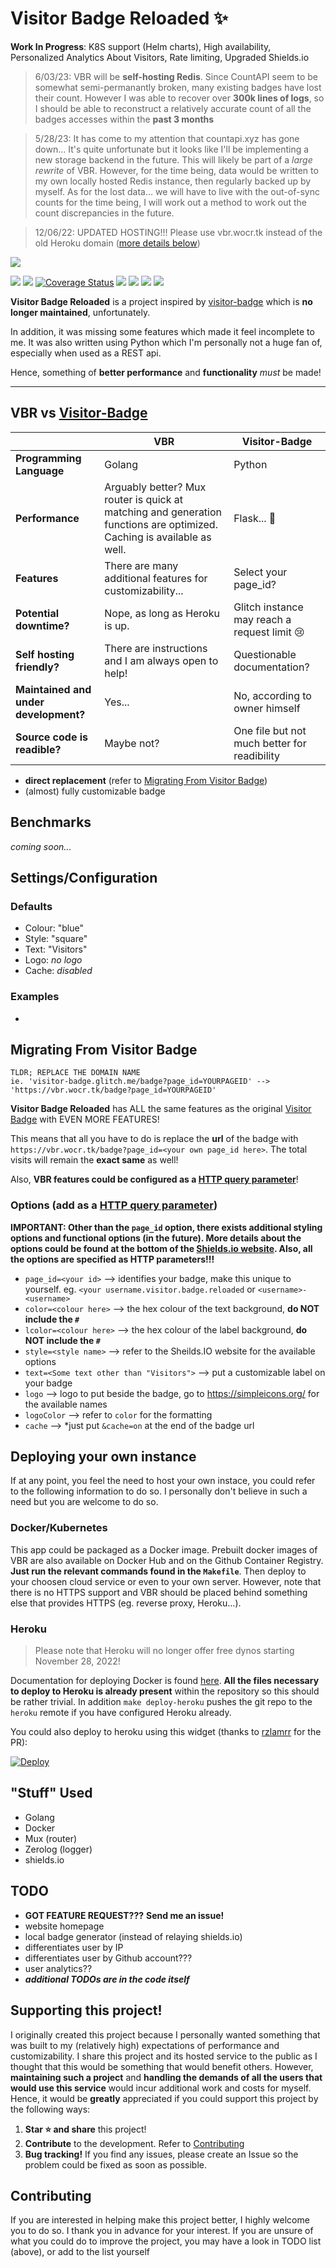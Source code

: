 # Visitor Badge Reloaded ✨

**Work In Progress**: K8S support (Helm charts), High availability, Personalized Analytics About Visitors, Rate limiting, Upgraded Shields.io

> 6/03/23: VBR will be **self-hosting Redis**. Since CountAPI seem to be somewhat semi-permanantly broken, many existing badges have lost their count. However I was able to recover over **300k lines of logs**, so I should be able to reconstruct a relatively accurate count of all the badges accesses within the **past 3 months**

> 5/28/23: It has come to my attention that countapi.xyz has gone down... It's quite unfortunate but it looks like I'll be implementing a new storage backend in the future.
> This will likely be part of a *large rewrite* of VBR. However, for the time being, data would be written to my own locally hosted Redis instance, then regularly backed up by myself. As for the lost data... we will have to live with the out-of-sync counts for the time being, I will work out a method to work out the count discrepancies in the future.

> 12/06/22: UPDATED HOSTING!!! Please use vbr.wocr.tk instead of the old Heroku domain ([more details below]())


![](https://vbr.wocr.tk/badge?page_id=visitor-badge-reloaded-visitors&color=55acb7&style=for-the-badge&logo=Github)

[![](https://goreportcard.com/badge/github.com/Nathan13888/VisitorBadgeReloaded)](https://goreportcard.com/report/github.com/Nathan13888/VisitorBadgeReloaded)
[![](https://img.shields.io/badge/License-MIT%202.0-blue.svg)](https://github.com/Nathan13888/VisitorBadgeReloaded/blob/master/LICENSE)
[![Coverage Status](https://coveralls.io/repos/github/Nathan13888/VisitorBadgeReloaded/badge.svg?branch=master)](https://coveralls.io/github/Nathan13888/VisitorBadgeReloaded?branch=master)
![](https://img.shields.io/github/issues-raw/Nathan13888/VisitorBadgeReloaded?label=Issues)
![](https://img.shields.io/github/issues-closed-raw/Nathan13888/VisitorBadgeReloaded?label=Closed+Issues)
![](https://img.shields.io/github/issues-pr-raw/Nathan13888/VisitorBadgeReloaded?label=Open+PRs)
![](https://img.shields.io/github/issues-pr-closed-raw/Nathan13888/VisitorBadgeReloaded?label=Closed+PRs)

**Visitor Badge Reloaded** is a project inspired by [visitor-badge](https://github.com/jwenjian/visitor-badge) which is __no longer maintained__, unfortunately.

In addition, it was missing some features which made it feel incomplete to me. It was also written using Python which I'm personally not a huge fan of, especially when used as a REST api.

Hence, something of **better performance** and **functionality** *must* be made!

---

## VBR vs [Visitor-Badge](https://github.com/jwenjian/visitor-badge)
|   | VBR | Visitor-Badge |
--- | --- | ---
| **Programming Language** | Golang | Python |
| **Performance** | Arguably better? Mux router is quick at matching and generation functions are optimized. Caching is available as well. | Flask... 🤔 |
| **Features** | There are many additional features for customizability... | Select your page_id? |
| **Potential downtime?** | Nope, as long as Heroku is up. | Glitch instance may reach a request limit 😢 |
| **Self hosting friendly?** | There are instructions and I am always open to help! | Questionable documentation? |
| **Maintained and under development?** | Yes... | No, according to owner himself |
| **Source code is readible?** | Maybe not? | One file but not much better for readibility |

- **direct replacement** (refer to [Migrating From Visitor Badge](#migrating-from-visitor-badge))
- (almost) fully customizable badge

## Benchmarks
*coming soon...*

## Settings/Configuration
### Defaults
- Colour: "blue"
- Style: "square"
- Text: "Visitors"
- Logo: *no logo*
- Cache: *disabled*

### Examples
- 

## Migrating From Visitor Badge
```
TLDR; REPLACE THE DOMAIN NAME
ie. 'visitor-badge.glitch.me/badge?page_id=YOURPAGEID' --> 'https://vbr.wocr.tk/badge?page_id=YOURPAGEID'
```
**Visitor Badge Reloaded** has ALL the same features as the original [Visitor Badge](https://github.com/jwenjian/visitor-badge) with EVEN MORE FEATURES!

This means that all you have to do is replace the __url__ of the badge with `https://vbr.wocr.tk/badge?page_id=<your own page_id here>`. The total visits will remain the **exact same** as well!

Also, **VBR features could be configured as a [HTTP query parameter](https://en.wikipedia.org/wiki/Query_string)**!

### Options (add as a [HTTP query parameter](https://en.wikipedia.org/wiki/Query_string))
**IMPORTANT: Other than the `page_id` option, there exists additional styling options and functional options (in the future). More details about the options could be found at the bottom of the [Shields.io website](https://shields.io/). Also, all the options are specified as HTTP parameters!!!**
- `page_id=<your id>` --> identifies your badge, make this unique to yourself. eg. `<your username.visitor.badge.reloaded` or `<username>-<username>`
- `color=<colour here>` --> the hex colour of the text background, **do NOT include the `#`**
- `lcolor=<colour here>` --> the hex colour of the label background, **do NOT include the `#`**
- `style=<style name>` --> refer to the Sheilds.IO website for the available options
- `text=<Some text other than "Visitors">` --> put a customizable label on your badge
- `logo` --> logo to put beside the badge, go to https://simpleicons.org/ for the available names
- `logoColor` --> refer to `color` for the formatting
- `cache` --> *just put `&cache=on` at the end of the badge url

## Deploying your own instance
If at any point, you feel the need to host your own instace, you could refer to the following information to do so. I personally don't believe in such a need but you are welcome to do so.

### Docker/Kubernetes
This app could be packaged as a Docker image. Prebuilt docker images of VBR are also available on Docker Hub and on the Github Container Registry. __Just run the relevant commands found in the `Makefile`__. Then deploy to your choosen cloud service or even to your own server. However, note that there is no HTTPS support and VBR should be placed behind something else that provides HTTPS (eg. reverse proxy, Heroku...).

### Heroku

> Please note that Heroku will no longer offer free dynos starting November 28, 2022!

Documentation for deploying Docker is found [here](https://devcenter.heroku.com/articles/build-docker-images-heroku-yml). **All the files necessary to deploy to Heroku is already present** within the repository so this should be rather trivial. In addition `make deploy-heroku` pushes the git repo to the `heroku` remote if you have configured Heroku already.

You could also deploy to heroku using this widget (thanks to [rzlamrr](https://github.com/rzlamrr) for the PR):

[![Deploy](https://www.herokucdn.com/deploy/button.svg)](https://heroku.com/deploy)

## "Stuff" Used
- Golang
- Docker
- Mux (router)
- Zerolog (logger)
- shields.io

## TODO
- **GOT FEATURE REQUEST???** __Send me an issue!__
- website homepage
- local badge generator (instead of relaying shields.io)
- differentiates user by IP
- differentiates user by Github account???
- user analytics??
- __*additional TODOs are in the code itself*__

## Supporting this project!
I originally created this project because I personally wanted something that was built to my (relatively high) expectations of performance and customizability. I share this project and its hosted service to the public as I thought that this would be something that would benefit others. However, __maintaining such a project__ and __handling the demands of all the users that would use this service__ would incur additional work and costs for myself. Hence, it would be **greatly** appreciated if you could support this project by the following ways:
1. **Star ⭐ and share** this project!
2. **Contribute** to the development. Refer to [Contributing](#Contributing)
3. **Bug tracking!** If you find any issues, please create an Issue so the problem could be fixed as soon as possible.

## Contributing
If you are interested in helping make this project better, I highly welcome you to do so. I thank you in advance for your interest. If you are unsure of what you could do to improve the project, you may have a look in TODO list (above), or add to the list yourself
